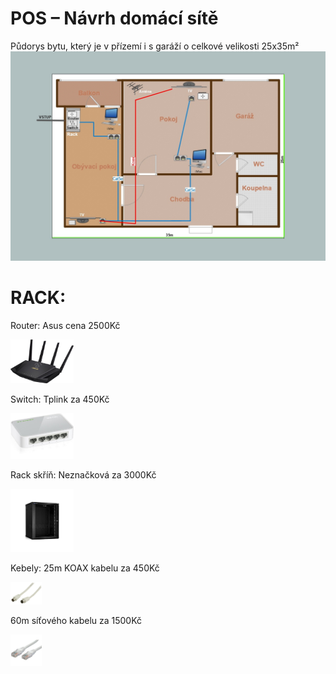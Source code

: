   # POS – Návrh domácí sítě
  Půdorys bytu, který je v přízemí i s garáží o celkové velikosti 25x35m²
  ![](1.jpg)
  
   # RACK:
  Router: Asus cena 2500Kč
  
  <img src="router.jpg" width="20%">
  
  Switch: Tplink za 450Kč
  
  <img src="switch.jpg" width="20%">
  
  Rack skříň: Neznačková za 3000Kč
  
  <img src="rack.jpg" width="20%">
  
  
  
  
  
  
  Kebely:
  25m KOAX kabelu za 450Kč
  
  <img src="koax2.jpg" width="10%">
  
  60m síťového kabelu za 1500Kč
  
  <img src="sit.jpg" width="10%">
  
   
  
  
  
